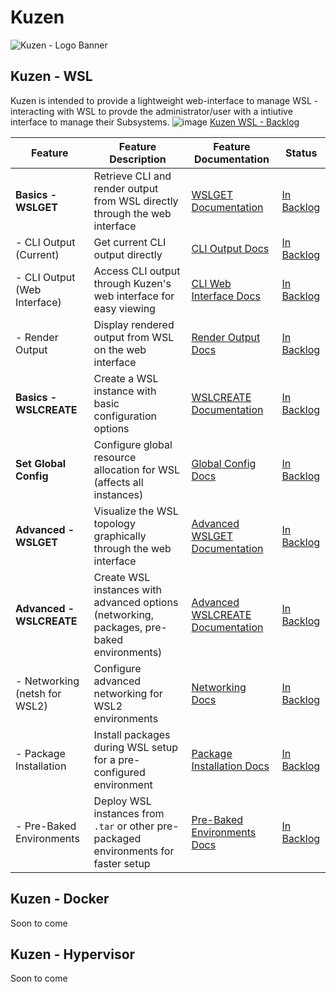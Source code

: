 # Kuzen
![Kuzen - Logo Banner](https://github.com/user-attachments/assets/16d8301c-5ae3-4359-98fb-c42fb237e375)

## Kuzen - WSL
Kuzen is intended to provide a lightweight web-interface to manage WSL - interacting with WSL to provde the administrator/user with a intiutive interface to manage their Subsystems.
![image](https://github.com/user-attachments/assets/38a7d2cb-9f26-492a-873f-6340ed06a0b0)
[Kuzen WSL - Backlog](https://github.com/users/Rayleeigh/projects/7/views/1?pane=issue&itemId=86335910)

| Feature                     | Feature Description                                                                                   | Feature Documentation                            | Status                                                                                                                    |
|-----------------------------|-------------------------------------------------------------------------------------------------------|--------------------------------------------------|---------------------------------------------------------------------------------------------------------------------------|
| **Basics - WSLGET**         | Retrieve CLI and render output from WSL directly through the web interface                            | [WSLGET Documentation](#)                        | [In Backlog](https://github.com/users/Rayleeigh/projects/7/views/1?pane=issue&itemId=86335910)                           |
| - CLI Output (Current)      | Get current CLI output directly                                                                      | [CLI Output Docs](#)                             | [In Backlog](https://github.com/users/Rayleeigh/projects/7/views/1?pane=issue&itemId=86335910)                           |
| - CLI Output (Web Interface)| Access CLI output through Kuzen's web interface for easy viewing                                     | [CLI Web Interface Docs](#)                      | [In Backlog](https://github.com/users/Rayleeigh/projects/7/views/1?pane=issue&itemId=86335910)                           |
| - Render Output             | Display rendered output from WSL on the web interface                                                | [Render Output Docs](#)                          | [In Backlog](https://github.com/users/Rayleeigh/projects/7/views/1?pane=issue&itemId=86335910)                           |
| **Basics - WSLCREATE**      | Create a WSL instance with basic configuration options                                               | [WSLCREATE Documentation](#)                     | [In Backlog](https://github.com/users/Rayleeigh/projects/7/views/1?pane=issue&itemId=86335910)                           |
| **Set Global Config**       | Configure global resource allocation for WSL (affects all instances)                                 | [Global Config Docs](#)                          | [In Backlog](https://github.com/users/Rayleeigh/projects/7/views/1?pane=issue&itemId=86335910)                           |
| **Advanced - WSLGET**       | Visualize the WSL topology graphically through the web interface                                     | [Advanced WSLGET Documentation](#)               | [In Backlog](https://github.com/users/Rayleeigh/projects/7/views/1?pane=issue&itemId=86335910)                           |
| **Advanced - WSLCREATE**    | Create WSL instances with advanced options (networking, packages, pre-baked environments)            | [Advanced WSLCREATE Documentation](#)            | [In Backlog](https://github.com/users/Rayleeigh/projects/7/views/1?pane=issue&itemId=86335910)                           |
| - Networking (netsh for WSL2)| Configure advanced networking for WSL2 environments                                                 | [Networking Docs](#)                             | [In Backlog](https://github.com/users/Rayleeigh/projects/7/views/1?pane=issue&itemId=86335910)                           |
| - Package Installation      | Install packages during WSL setup for a pre-configured environment                                   | [Package Installation Docs](#)                   | [In Backlog](https://github.com/users/Rayleeigh/projects/7/views/1?pane=issue&itemId=86335910)                           |
| - Pre-Baked Environments    | Deploy WSL instances from `.tar` or other pre-packaged environments for faster setup                 | [Pre-Baked Environments Docs](#)                 | [In Backlog](https://github.com/users/Rayleeigh/projects/7/views/1?pane=issue&itemId=86335910)                           |


## Kuzen - Docker
Soon to come
## Kuzen - Hypervisor
Soon to come
